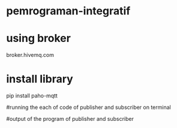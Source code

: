 # pemrograman-integratif

# using broker
broker.hivemq.com

# install library
pip install paho-mqtt

#running the each of code of publisher and subscriber on terminal

#output of the program of publisher and subscriber

